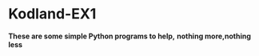 # Kodland-EX1

**These are some simple Python programs to help,** 
****nothing more,nothing less****
